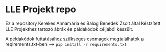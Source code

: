 # LLE Projekt repo

Ez a repository Kerekes Annamária és Balog Benedek Zsolt által késtzített LLE Projekthez tartozó ábrák és páldakódok céljából készült.


A példakódok futtatásához szükséges csomagok megtalálhatók a reqirements.txt-ben --> `pip install -r requirements.txt`
